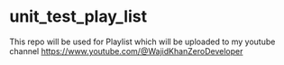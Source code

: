 # unit_test_play_list
This repo will be used for Playlist which will be uploaded to my youtube channel https://www.youtube.com/@WajidKhanZeroDeveloper
